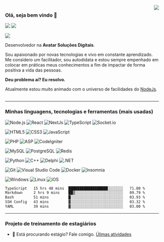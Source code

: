 <img align='right' src="https://github-readme-stats.vercel.app/api?username=leguass7&show_icons=true&title_color=783c00&text_color=af552e&icon_color=783c00&bg_color=f8efd4&cache_seconds=2300">

### Olá, seja bem vindo 👋
<img src="https://img.shields.io/static/v1?label=Overview&message=Leandro&color=f8efd4&style=for-the-badge&logo=GitHub"> <img src="https://img.shields.io/static/v1?label=Fullstack&message=DEV&color=31ac59&style=for-the-badge">

![](https://komarev.com/ghpvc/?username=leguass7&color=7f5943)

Desenvolvedor na **Avatar Soluções Digitais**.<br/>

Sou apaixonado por novas tecnologias e vivo em constante aprendizado. Me considero um facilitador, sou autodidata e estou sempre empenhado em colocar em práticas meus conhecimentos a fim de impactar de forma positiva a vida das pessoas.

**Deu problema aí? Eu resolvo.**

Atualmente estou muito animado com o universo de facilidades do [NodeJs](https://nodejs.org).<br/><br/>
<hr>

### Minhas linguagens, tecnologias e ferramentas (mais usadas)

![Node.js](https://img.shields.io/static/v1?style=for-the-badge&show_icons=true&color=339933&label=Node.js&message=high&logo=Node.js)
![React](https://img.shields.io/static/v1?style=for-the-badge&show_icons=true&color=339933&label=React&message=high&logo=React)
![NextJs](https://img.shields.io/static/v1?style=for-the-badge&show_icons=true&color=339933&label=NextJs&message=high&logo=Next.js)
![TypeScript](https://img.shields.io/static/v1?style=for-the-badge&show_icons=true&color=339933&label=TypeScript&message=high&logo=TypeScript)
![Socket.io](https://img.shields.io/static/v1?style=for-the-badge&show_icons=true&color=339933&label=Socket.io&message=high&logo=Socket.io)

![HTML5](https://img.shields.io/static/v1?style=for-the-badge&show_icons=true&color=339933&label=HTML5&message=high&logo=HTML5)
![CSS3](https://img.shields.io/static/v1?style=for-the-badge&show_icons=true&color=339933&label=CSS3&message=high&logo=CSS3)
![JavaScript](https://img.shields.io/static/v1?style=for-the-badge&show_icons=true&color=339933&label=JavaScript&message=high&logo=JavaScript)

![PHP](https://img.shields.io/static/v1?style=for-the-badge&show_icons=true&color=339933&label=PHP&message=high&logo=PHP)
![ASP](https://img.shields.io/static/v1?style=for-the-badge&show_icons=true&color=339933&label=ASP&message=high&logo=ASP)
![CodeIgniter](https://img.shields.io/static/v1?style=for-the-badge&show_icons=true&color=83ab91&label=CodeIgniter&message=medium&logo=CodeIgniter) 

![MySQL](https://img.shields.io/static/v1?style=for-the-badge&show_icons=true&color=339933&label=MySQL&message=high&logo=MySQL)
![PostgreSQL](https://img.shields.io/static/v1?style=for-the-badge&show_icons=true&color=83ab91&label=PostgreSQL&message=medium&logo=PostgreSQL)
![Redis](https://img.shields.io/static/v1?style=for-the-badge&show_icons=true&color=339933&label=Redis&message=high&logo=Redis)

![Python](https://img.shields.io/static/v1?style=for-the-badge&show_icons=true&color=83ab91&label=Python&message=medium&logo=Python)
![C++](https://img.shields.io/static/v1?style=for-the-badge&show_icons=true&color=83ab91&label=C++&message=medium&logo=C++)
![Delphi](https://img.shields.io/static/v1?style=for-the-badge&show_icons=true&color=83ab91&label=Delphi&message=medium&logo=Delphi)
![.NET](https://img.shields.io/static/v1?style=for-the-badge&show_icons=true&color=b99e55&label=.NET&message=low&logo=.NET)

![Git](https://img.shields.io/static/v1?style=for-the-badge&show_icons=true&color=339933&label=Git&message=high&logo=Git)
![Visual Studio Code](https://img.shields.io/static/v1?style=for-the-badge&show_icons=true&color=339933&label=Visual%20Studio%20Code&message=high&logo=Visual%20Studio%20Code)
![Docker](https://img.shields.io/static/v1?style=for-the-badge&show_icons=true&color=339933&label=Docker&message=high&logo=Docker)
![Insomnia](https://img.shields.io/static/v1?style=for-the-badge&show_icons=true&color=339933&label=Insomnia&message=high&logo=Insomnia) 

![Windows](https://img.shields.io/static/v1?style=for-the-badge&show_icons=true&color=339933&label=Windows&message=high&logo=Windows) 
![Linux](https://img.shields.io/static/v1?style=for-the-badge&show_icons=true&color=83ab91&label=Linux&message=medium&logo=Linux) 
![iOS](https://img.shields.io/static/v1?style=for-the-badge&show_icons=true&color=f75050&label=iOS&message=--&logo=iOS)

<!--START_SECTION:waka-->

```txt
TypeScript   15 hrs 48 mins  ██████████████████░░░░░░░   71.80 %
Markdown     2 hrs 9 mins    ██▒░░░░░░░░░░░░░░░░░░░░░░   09.79 %
Bash         51 mins         █░░░░░░░░░░░░░░░░░░░░░░░░   03.93 %
SSH Config   43 mins         ▓░░░░░░░░░░░░░░░░░░░░░░░░   03.32 %
YAML         39 mins         ▓░░░░░░░░░░░░░░░░░░░░░░░░   03.00 %
```

<!--END_SECTION:waka-->

<hr>

### Projeto de treinamento de estagiários
- 👯 Está procurando estágio? Fale comigo.
[Úlimas atividades](./estagiarios.md)
<!--
Here are some ideas to get you started:

- 🔭 I’m currently working on ...
- 🌱 I’m currently learning ...
- 👯 I’m looking to collaborate on ...
- 🤔 I’m looking for help with ...
- 💬 Ask me about ...
- 📫 How to reach me: ...
- 😄 Pronouns: ...
- ⚡ Fun fact: ...
-->
